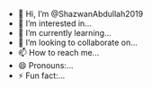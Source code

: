 - 👋 Hi, I’m @ShazwanAbdullah2019
- 👀 I’m interested in...
- 🌱 I’m currently learning...
- 💞️ I’m looking to collaborate on...
- 📫 How to reach me...
- 😄 Pronouns:...
- ⚡ Fun fact:...

<!---
ShazwanAbdullah2019/ShazwanAbdullah2019 is a special ✨ repository because its README.md (this file) appears on your GitHub profile.
You can click the Preview link to take a look at your changes.
--->
